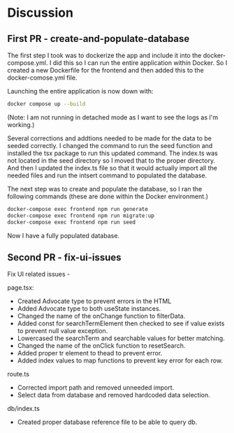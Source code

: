 # Discussion

## First PR - create-and-populate-database

The first step I took was to dockerize the app and include it into the docker-compose.yml.  I did this so I can run the entire application within Docker.  So I created a new Dockerfile for the frontend and then added this to the docker-comose.yml file.

Launching the entire application is now down with:
```bash
docker compose up --build
```
(Note: I am not running in detached mode as I want to see the logs as I'm working.)


Several corrections and addtions needed to be made for the data to be seeded correctly.  I changed the command to run the seed function and installed the tsx package to run this updated command.  The index.ts was not located in the seed directory so I moved that to the proper directory.  And then I updated the index.ts file so that it would actually import all the needed files and run the intsert command to populated the database.

The next step was to create and populate the database, so I ran the following commands (these are done within the Docker environment.)
```bash
docker-compose exec frontend npm run generate
docker-compose exec frontend npm run migrate:up
docker-compose exec frontend npm run seed
```

Now I have a fully populated database.

## Second PR - fix-ui-issues

Fix UI related issues - 

page.tsx:
- Created Advocate type to prevent errors in the HTML
- Added Advocate type to both useState instances.
- Changed the name of the onChange function to filterData.
- Added const for searchTermElement then checked to see if value exists to prevent null value exception.
- Lowercased the searchTerm and searchable values for better matching.
- Changed the name of the onClick function to resetSearch.
- Added proper tr element to thead to prevent error.
- Added index values to map functions to prevent key error for each row.

route.ts
- Corrected import path and removed unneeded import.
- Select data from database and removed hardcoded data selection.

db/index.ts
- Created proper database reference file to be able to query db.
